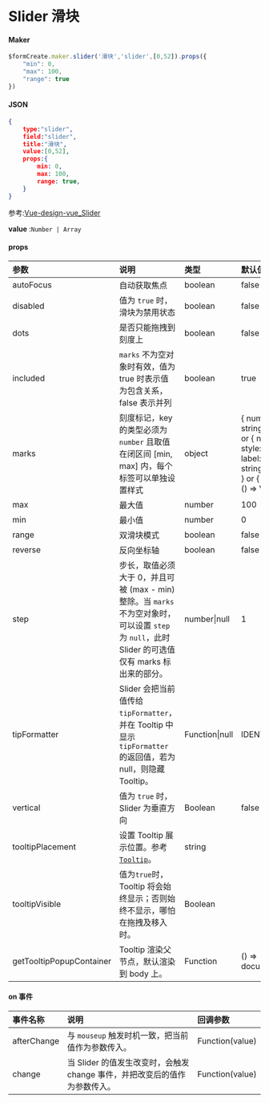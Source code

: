 # Slider 滑块

#### Maker
```js
$formCreate.maker.slider('滑块','slider',[0,52]).props({
    "min": 0,
    "max": 100,
    "range": true
})
```

#### JSON
```json
{
    type:"slider",
    field:"slider",
    title:"滑块",
    value:[0,52],
    props:{
        min: 0,
        max: 100,
        range: true,
    }
}
```


参考:[Vue-design-vue_Slider](https://www.antdv.com/components/slider-cn/)

**value** :`Number | Array`

#### props

| 参数                     | 说明                                                         | 类型           | 默认值                                                       |
| :----------------------- | :----------------------------------------------------------- | :------------- | :----------------------------------------------------------- |
| autoFocus                | 自动获取焦点                                                 | boolean        | false                                                        |
| disabled                 | 值为 `true` 时，滑块为禁用状态                               | boolean        | false                                                        |
| dots                     | 是否只能拖拽到刻度上                                         | boolean        | false                                                        |
| included                 | `marks` 不为空对象时有效，值为 true 时表示值为包含关系，false 表示并列 | boolean        | true                                                         |
| marks                    | 刻度标记，key 的类型必须为 `number` 且取值在闭区间 [min, max] 内，每个标签可以单独设置样式 | object         | { number: string\|VNode } or { number: { style: object, label: string\|VNode } } or { number: () => VNode } |
| max                      | 最大值                                                       | number         | 100                                                          |
| min                      | 最小值                                                       | number         | 0                                                            |
| range                    | 双滑块模式                                                   | boolean        | false                                                        |
| reverse                  | 反向坐标轴                                                   | boolean        | false                                                        |
| step                     | 步长，取值必须大于 0，并且可被 (max - min) 整除。当 `marks` 不为空对象时，可以设置 `step` 为 `null`，此时 Slider 的可选值仅有 marks 标出来的部分。 | number\|null   | 1                                                            |
| tipFormatter             | Slider 会把当前值传给 `tipFormatter`，并在 Tooltip 中显示 `tipFormatter` 的返回值，若为 null，则隐藏 Tooltip。 | Function\|null | IDENTITY                                                     |
| vertical                 | 值为 `true` 时，Slider 为垂直方向                            | Boolean        | false                                                        |
| tooltipPlacement         | 设置 Tooltip 展示位置。参考 [`Tooltip`](https://www.antdv.com/components/tooltip/)。 | string         |                                                              |
| tooltipVisible           | 值为`true`时，Tooltip 将会始终显示；否则始终不显示，哪怕在拖拽及移入时。 | Boolean        |                                                              |
| getTooltipPopupContainer | Tooltip 渲染父节点，默认渲染到 body 上。                     | Function       | () => document.body                                          |



#### on 事件

| 事件名称    | 说明                                                         | 回调参数        |
| :---------- | :----------------------------------------------------------- | :-------------- |
| afterChange | 与 `mouseup` 触发时机一致，把当前值作为参数传入。            | Function(value) |
| change      | 当 Slider 的值发生改变时，会触发 change 事件，并把改变后的值作为参数传入。 | Function(value) |


